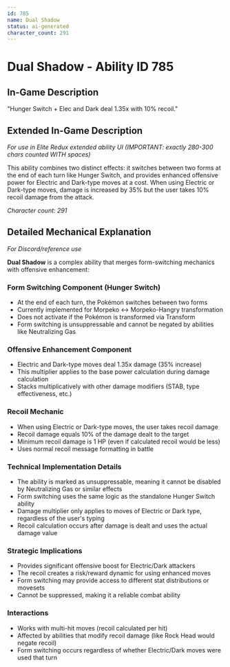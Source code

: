 ```yaml
---
id: 785
name: Dual Shadow
status: ai-generated
character_count: 291
---
```


# Dual Shadow - Ability ID 785

## In-Game Description
"Hunger Switch + Elec and Dark deal 1.35x with 10% recoil."

## Extended In-Game Description
*For use in Elite Redux extended ability UI (IMPORTANT: exactly 280-300 chars counted WITH spaces)*

This ability combines two distinct effects: it switches between two forms at the end of each turn like Hunger Switch, and provides enhanced offensive power for Electric and Dark-type moves at a cost. When using Electric or Dark-type moves, damage is increased by 35% but the user takes 10% recoil damage from the attack.

*Character count: 291*

## Detailed Mechanical Explanation
*For Discord/reference use*

**Dual Shadow** is a complex ability that merges form-switching mechanics with offensive enhancement:

### Form Switching Component (Hunger Switch)
- At the end of each turn, the Pokémon switches between two forms
- Currently implemented for Morpeko ↔ Morpeko-Hangry transformation
- Does not activate if the Pokémon is transformed via Transform
- Form switching is unsuppressable and cannot be negated by abilities like Neutralizing Gas

### Offensive Enhancement Component
- Electric and Dark-type moves deal 1.35x damage (35% increase)
- This multiplier applies to the base power calculation during damage calculation
- Stacks multiplicatively with other damage modifiers (STAB, type effectiveness, etc.)

### Recoil Mechanic
- When using Electric or Dark-type moves, the user takes recoil damage
- Recoil damage equals 10% of the damage dealt to the target
- Minimum recoil damage is 1 HP (even if calculated recoil would be less)
- Uses normal recoil message formatting in battle

### Technical Implementation Details
- The ability is marked as unsuppressable, meaning it cannot be disabled by Neutralizing Gas or similar effects
- Form switching uses the same logic as the standalone Hunger Switch ability
- Damage multiplier only applies to moves of Electric or Dark type, regardless of the user's typing
- Recoil calculation occurs after damage is dealt and uses the actual damage value

### Strategic Implications
- Provides significant offensive boost for Electric/Dark attackers
- The recoil creates a risk/reward dynamic for using enhanced moves
- Form switching may provide access to different stat distributions or movesets
- Cannot be suppressed, making it a reliable combat ability

### Interactions
- Works with multi-hit moves (recoil calculated per hit)
- Affected by abilities that modify recoil damage (like Rock Head would negate recoil)
- Form switching occurs regardless of whether Electric/Dark moves were used that turn